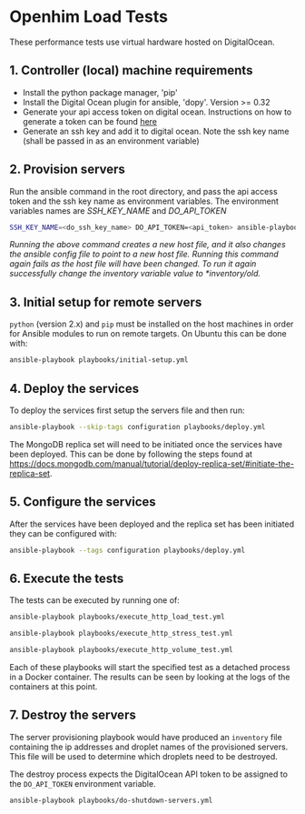 # Openhim Load Tests

These performance tests use virtual hardware hosted on DigitalOcean.
 


## 1. Controller (local) machine requirements

- Install the python package manager, 'pip'
- Install the Digital Ocean plugin for ansible, 'dopy'. Version >= 0.32
- Generate your api access token on digital ocean. Instructions on how to generate a token can be found [here](https://www.digitalocean.com/docs/api/create-personal-access-token/)
- Generate an ssh key and add it to digital ocean. Note the ssh key name (shall be passed in as an environment variable)


## 2. Provision servers

Run the ansible command in the root directory, and pass the api access token and the ssh key name as environment variables. 
The environment variables names are *SSH_KEY_NAME* and *DO_API_TOKEN*

```sh
SSH_KEY_NAME=<do_ssh_key_name> DO_API_TOKEN=<api_token> ansible-playbook playbooks/create_servers.yml
```

 _Running the above command creates a new host file, and it also changes the ansible config file to point to a new host file.
 Running this command again fails as the host file will have been changed.
 To run it again successfully change the *inventory* variable value to *inventory/old._  


## 3. Initial setup for remote servers

`python` (version 2.x) and `pip` must be installed on the host machines in order for Ansible modules to run on remote targets. 
On Ubuntu this can be done with:

```sh
ansible-playbook playbooks/initial-setup.yml
```


## 4. Deploy the services

To deploy the services first setup the servers file and then run:

```sh
ansible-playbook --skip-tags configuration playbooks/deploy.yml
```

The MongoDB replica set will need to be initiated once the services have been deployed. 
This can be done by following the steps found at https://docs.mongodb.com/manual/tutorial/deploy-replica-set/#initiate-the-replica-set.


## 5. Configure the services

After the services have been deployed and the replica set has been initiated they can be configured with:

```sh
ansible-playbook --tags configuration playbooks/deploy.yml
```


## 6. Execute the tests

The tests can be executed by running one of:

```sh
ansible-playbook playbooks/execute_http_load_test.yml
```

```sh
ansible-playbook playbooks/execute_http_stress_test.yml
```

```sh
ansible-playbook playbooks/execute_http_volume_test.yml
```

Each of these playbooks will start the specified test as a detached process in a Docker container. 
The results can be seen by looking at the logs of the containers at this point.


## 7. Destroy the servers

The server provisioning playbook would have produced an `inventory` file containing the ip addresses and droplet names of the
provisioned servers. This file will be used to determine which droplets need to be destroyed.

The destroy process expects the DigitalOcean API token to be assigned to the `DO_API_TOKEN` environment variable.  

```sh
ansible-playbook playbooks/do-shutdown-servers.yml
```
